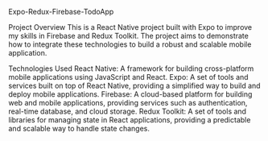 Expo-Redux-Firebase-TodoApp

Project Overview
This is a React Native project built with Expo to improve my skills in Firebase and Redux Toolkit. The project aims to demonstrate how to integrate these technologies to build a robust and scalable mobile application.

Technologies Used
React Native: A framework for building cross-platform mobile applications using JavaScript and React.
Expo: A set of tools and services built on top of React Native, providing a simplified way to build and deploy mobile applications.
Firebase: A cloud-based platform for building web and mobile applications, providing services such as authentication, real-time database, and cloud storage.
Redux Toolkit: A set of tools and libraries for managing state in React applications, providing a predictable and scalable way to handle state changes.
